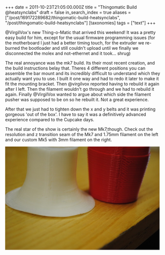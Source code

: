 +++
date = 2011-10-23T21:05:00.000Z
title = "Thingomatic Build @heatsynclabs"
draft = false
in_search_index = true
aliases = ["/post/169172289682/thingomatic-build-heatsynclabs", "/post/thingomatic-build-heatsynclabs"]
[taxonomies]
tags = ["text"]
+++

@VirgilVox's new Thing-o-Matic that arrived this weekend! It was a pretty easy build for him, except for the usual firmware programming issues (for the motherboard I just had a better timing touch, for the extruder we re-burned the bootloader and still couldn't upload until we finally we disconnected the molex and not-ethernet and it took... shrug)

The real annoyance was the mk7 build. Its their most recent creation, and the build instructions belay that. Theres 4 different positions you can assemble the bar mount and its incredibly difficult to understand which they actually want you to use. I built it one way and had to redo it later to make it fit the mounting bracket. Then @virgilvox reported having to rebuild it again after I left. Then the filament wouldn't go through and we had to rebuild it again. Finally @VirgilVox wanted to argue about which side the filament pusher was supposed to be on so he rebuilt it. Not a great experience.

After that we just had to tighten down the x and y belts and it was printing gorgeous 'out of the box'. I have to say it was a definitively advanced experience compared to the Cupcake days. 

The real star of the show is certainly the new Mk7,though. Check out the resolution and z transition seam of the Mk7 and 1.75mm filament on the left and our custom Mk5 with 3mm filament on the right.

![image](/images/tumblr_inline_p1uzb01Q1a1rp3p4d_540.jpg)

